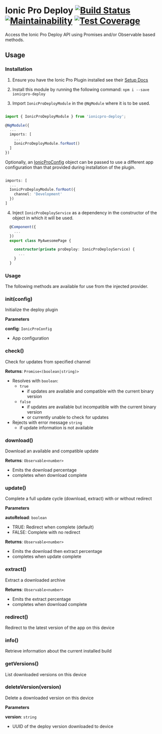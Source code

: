 # Ionic Pro Deploy [![Build Status](https://travis-ci.org/jwelmac/ionicpro-deploy.svg?branch=master)](https://travis-ci.org/jwelmac/ionicpro-deploy) [![Maintainability](https://api.codeclimate.com/v1/badges/def77cc2f502b821b0e0/maintainability)](https://codeclimate.com/github/jwelmac/ionicpro-deploy/maintainability) [![Test Coverage](https://api.codeclimate.com/v1/badges/def77cc2f502b821b0e0/test_coverage)](https://codeclimate.com/github/jwelmac/ionicpro-deploy/test_coverage)

Access the Ionic Pro Deploy API using Promises and/or Observable based methods.

## Usage

### Installation

1. Ensure you have the Ionic Pro Plugin installed see their [Setup Docs](https://ionicframework.com/docs/pro/deploy/setup/#installation)

2. Install this module by running the following command:
`npm i --save ionicpro-deploy`

3. Import `IonicProDeployModule` in the `@NgModule` where it is to be used.  

```ts

import { IonicProDeployModule } from 'ionicpro-deploy';

@NgModule({
  ...
  imports: [
    ...
    IonicProDeployModule.forRoot()
  ]
})
```

Optionally, an [IonicProConfig](src/ionic-pro-deploy.interfaces.ts) object can be passed to use a different app configuration than that provided during installation of the plugin.
```ts

imports: [
  ...
  IonicProDeployModule.forRoot({
    channel: 'Development'
  })
]
```

4. Inject `IonicProDeployService` as a dependency in the constructor of the object in which it will be used.

```ts
  @Component({
    ...
  })
  export class MyAwesomePage {

    constructor(private proDeploy: IonicProDeployService) {
      ...
    }
  } 
```

### Usage
The following methods are available for use from the injected provider.

### init(config) 

Initialize the deploy plugin

**Parameters**

**config**: `IonicProConfig`
-  App configuration



### check() 

Check for updates from specified channel

**Returns**: `Promise<(boolean|string)>`
- Resolves with `boolean`:
  - `true`
    - if updates are available and compatible with the current binary version
  - `false`
    - if updates are available but incompatible with the current binary version
    - or currently unable to check for updates
- Rejects with error message `string` 
  - if update information is not available


### download() 

Download an available and compatible update

**Returns**: `Observable<number>`
- Emits the download percentage
- completes when download complete

### update() 

Complete a full update cycle (download, extract) with or without redirect

**Parameters**

**autoReload**: `boolean`
- TRUE: Redirect when complete (default)
- FALSE: Complete with no redirect

**Returns**: `Observable<number>`
- Emits the download then extract percentage
- completes when update complete


### extract() 

Extract a downloaded archive

**Returns**: `Observable<number>`
- Emits the extract percentage
- completes when download complete


### redirect() 

Redirect to the latest version of the app on this device



### info() 

Retrieve information about the current installed build



### getVersions() 

List downloaded versions on this device



### deleteVersion(version) 

Delete a downloaded version on this device

**Parameters**

**version**: `string`
- UUID of the deploy version downloaded to device


